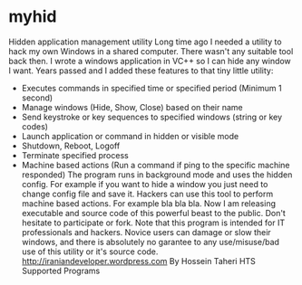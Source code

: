 # myhid
Hidden application management utility
Long time ago I needed a utility to hack my own Windows in a shared computer. There wasn't any suitable tool back then. I wrote a windows application in VC++ so I can hide any window I want.
Years passed and I added these features to that tiny little utility:
- Executes commands in specified time or specified period (Minimum 1 second)
- Manage windows (Hide, Show, Close) based on their name
- Send keystroke or key sequences to specified windows (string or key codes)
- Launch application or command in hidden or visible mode
- Shutdown, Reboot, Logoff
- Terminate specified process
- Machine based actions (Run a command if ping to the specific machine responded)
The program runs in background mode and uses the hidden config. For example if you want to hide a window you just need to change config file and save it.
Hackers can use this tool to perform machine based actions. For example bla bla bla.
Now I am releasing executable and source code of this powerful beast to the public. Don't hesitate to participate or fork.
Note that this program is intended for IT professionals and hackers. Novice users can damage or slow their windows, and there is absolutely no garantee to any use/misuse/bad use of this utility or it's source code.
http://iraniandeveloper.wordpress.com
By Hossein Taheri
HTS Supported Programs
